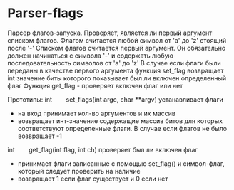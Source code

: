 # Parser-flags
Парсер флагов-запуска. Проверяет, является ли первый аргумент списком флагов.
Флагом считается любой символ от 'a' до 'z' стоящий после '-'
Списком флагов считается первый аргумент. Он обязательно должен начинаться с символа '-' и содержать любую последовательность символов от 'a' до 'z'
В случае если флаги были переданы в качестве первого аргумента функция set_flag возвращает int значение биты которого показывает был ли включен определенный флаг
Функция get_flag - проверяет включен флаг или нет

Прототипы:
int        set_flags(int argc, char **argv)
устанавливает флаги
- на вход принимает кол-во аргументов и их массив
- возвращает инт-значение содержащие массив битов для которых соответствуют определенные флаги. В случае если флагов не было возвращает -1

int        get_flag(int flag, int ch)
проверяет был ли включен флаг
- принимает флаги записанные с помощью set_flag() и символ-флаг, который следует проверить на наличие
- возвращает 1 если флаг существует и 0 если нет
